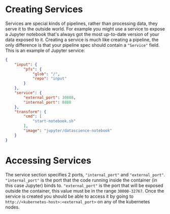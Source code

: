 # Creating Services

Services are special kinds of pipelines, rather than processing data, they
serve it to the outside world. For example you might use a service to expose a
Jupyter notebook that's always got the most up-to-date version of your data
exposed to it. Creating a service is much like creating a pipeline, the only
difference is that your pipeline spec should contain a `"Service"` field. This
is an example of Jupyter service:

```json
{
    "input": {
        "pfs": {
            "glob": "/",
            "repo": "input"
        }
    },
    "service": {
        "external_port": 30888,
        "internal_port": 8888
    },
    "transform": {
        "cmd": [
            "start-notebook.sh"
        ],
        "image": "jupyter/datascience-notebook"
    }
}
```

# Accessing Services

The service section specifies 2 ports, `"internal_port"` and `"external_port"`.
`"internal_port"` is the port that the code running inside the container (in
this case Jupyter) binds to. `"external_port"` is the port that will be
exposed outside the container, this value must be in the range `30000-32767`.
Once the service is created you should be able to access it by going to
`http://<kubernetes-host>:<external_port>` on any of the kubernetes nodes.
